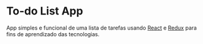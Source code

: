 # To-do List App
App simples e funcional de uma lista de tarefas usando [React](https://pt-br.reactjs.org/) e [Redux](https://redux.js.org/) para fins de aprendizado das tecnologias.
